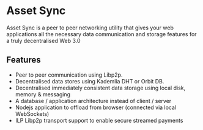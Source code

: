 # Asset Sync

Asset Sync is a peer to peer networking utility that gives your web applications all the necessary data communication and storage features for a truly decentralised Web 3.0

## Features

- Peer to peer communication using Libp2p.
- Decentralised data stores using Kademlia DHT or Orbit DB.
- Decentralised immediately consistent data storage using local disk, memory & messaging
- A database / application architecture instead of client / server
- Nodejs application to offload from browser (connected via local WebSockets)
- ILP Libp2p transport support to enable secure streamed payments